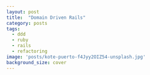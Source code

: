 ```yaml
---
layout: post
title:  "Domain Driven Rails"
category: posts
tags:
  - ddd
  - ruby
  - rails
  - refactoring
image: 'posts/kote-puerto-f4Jyy2OIZ54-unsplash.jpg'
background_size: cover
---
```

